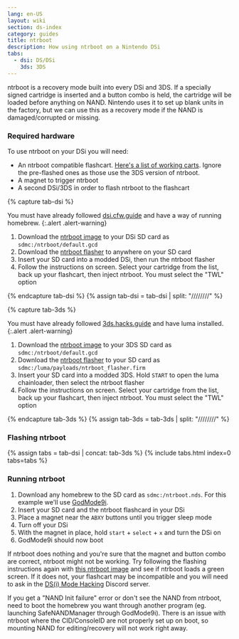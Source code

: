 ```yaml
---
lang: en-US
layout: wiki
section: ds-index
category: guides
title: ntrboot
description: How using ntrboot on a Nintendo DSi
tabs:
  - dsi: DS/DSi
    3ds: 3DS
---
```


ntrboot is a recovery mode built into every DSi and 3DS. If a specially signed cartridge is inserted and a button combo is held, the cartridge will be loaded before anything on NAND. Nintendo uses it to set up blank units in the factory, but we can use this as a recovery mode if the NAND is damaged/corrupted or missing. 

### Required hardware

To use ntrboot on your DSi you will need:
   - An ntrboot compatible flashcart. [Here's a list of working carts](https://www.flashcarts.net/ntrboot-ds-carts.html?tab=flashable). Ignore the pre-flashed ones as those use the 3DS version of ntrboot.
   - A magnet to trigger ntrboot
   - A second DSi/3DS in order to flash ntrboot to the flashcart

{% capture tab-dsi %}

You must have already followed [dsi.cfw.guide](https://dsi.cfw.guide) and have a way of running homebrew.
{:.alert .alert-warning}

1. Download the [ntrboot image](/assets/files/default.gcd) to your DSi SD card as `sdmc:/ntrboot/default.gcd`
1. Download the [ntrboot flasher](/assets/files/ntrboot_flasher_nds.nds) to anywhere on your SD card
1. Insert your SD card into a modded DSi, then run the ntrboot flasher
1. Follow the instructions on screen. Select your cartridge from the list, back up your flashcart, then inject ntrboot. You must select the "TWL" option

{% endcapture tab-dsi %}
{% assign tab-dsi = tab-dsi | split: "////////" %}


{% capture tab-3ds %}

You must have already followed [3ds.hacks.guide](https://3ds.hacks.guide) and have luma installed.
{:.alert .alert-warning}

1. Download the [ntrboot image](/assets/files/default.gcd) to your 3DS SD card as `sdmc:/ntrboot/default.gcd`
1. Download the [ntrboot flasher](/assets/files/ntrboot_flasher.firm) to your SD card as `sdmc:/luma/payloads/ntrboot_flasher.firm`
1. Insert your SD card into a modded 3DS. Hold `START` to open the luma chainloader, then select the ntrboot flasher
1. Follow the instructions on screen. Select your cartridge from the list, back up your flashcart, then inject ntrboot. You must select the "TWL" option

{% endcapture tab-3ds %}
{% assign tab-3ds = tab-3ds | split: "////////" %}

### Flashing ntrboot
{% assign tabs = tab-dsi | concat: tab-3ds %}
{% include tabs.html index=0 tabs=tabs %}

### Running ntrboot

1. Download any homebrew to the SD card as `sdmc:/ntrboot.nds`. For this example we'll use [GodMode9i](https://github.com/DS-Homebrew/GodMode9i/releases/).
2. Insert your SD card and the ntrboot flashcard in your DSi
3. Place a magnet near the `ABXY` buttons until you trigger sleep mode
4. Turn off your DSi
5. With the magnet in place, hold `start` + `select` + `x` and turn the DSi on
6. GodMode9i should now boot

If ntrboot does nothing and you're sure that the magnet and button combo are correct, ntrboot might not be working. Try following the flashing instructions again with [this ntrboot image](/assets/files/default_green.gcd) and see if ntrboot loads a green screen. If it does not, your flashcart may be incompatible and you will need to ask in the [DS(i) Mode Hacking](https://ds-homebrew.com/discord) Discord server.

If you get a "NAND Init failure" error or don't see the NAND from ntrboot, need to boot the homebrew you want through another program (eg. launching SafeNANDManager through GodMode9i). There is an issue with ntrboot where the CID/ConsoleID are not properly set up on boot, so mounting NAND for editing/recovery will not work right away.
